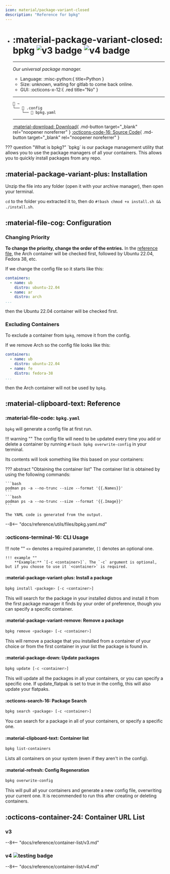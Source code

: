 ```yaml
---
icon: material/package-variant-closed
description: "Reference for bpkg"
---
```


<div class="grid cards" markdown>

-   # :material-package-variant-closed: bpkg ![v3 badge](https://img.shields.io/badge/v3-red) ![v4 badge](https://img.shields.io/badge/v4-green)
    -------

    <em>Our universal package manager.</em>

    - Language: :misc-python:{ title=Python }
    - Size: unknown, waiting for gitlab to come back online.
    - GUI: :octicons-x-12:{ .red title="No" }

    --------
    ```title="Config file location"
    󱂵 ~
    └── 󰉋 .config
        └── 󰈮 bpkg.yaml
    ```

    ------

    [:material-download: Download](https://git.blendos.co/blendOS/bpkg/-/archive/main/bpkg-main.tar.gz){ .md-button target="_blank" rel="noopener noreferrer" } [:octicons-code-16: Source Code](https://git.blendos.co/blendos/bpkg){ .md-button target="_blank" rel="noopener noreferrer" }

</div>
??? question "What is bpkg?"
    `bpkg` is our package management utility that allows you to use the package managers of all your containers. This allows you to quickly install packages from any repo.

## :material-package-variant-plus: Installation

Unzip the file into any folder (open it with your archive manager), then open your terminal.

`cd` to the folder you extracted it to, then do `#!bash chmod +x install.sh && ./install.sh`.

## :material-file-cog: Configuration

### Changing Priority

**To change the priority, change the order of the entries.** In the [reference file](#reference), the Arch container will be checked first, followed by Ubuntu 22.04, Fedora 38, etc.

If we change the config file so it starts like this:

```yaml
containers:
  - name: ub
    distro: ubuntu-22.04
  - name: ar
    distro: arch
...
```

then the Ubuntu 22.04 container will be checked first.

### Excluding Containers

To exclude a container from `bpkg`, remove it from the config.

If we remove Arch so the config file looks like this:

```yaml
containers:
  - name: ub
    distro: ubuntu-22.04
  - name: fe
    distro: fedora-38
...
```

then the Arch container will not be used by `bpkg`.

## :material-clipboard-text: Reference

### :material-file-code: `bpkg.yaml`

`bpkg` will generate a config file at first run.

!!! warning ""
    The config file will need to be updated every time you add or delete a container by running `#!bash bpkg overwrite-config` in your terminal.

Its contents will look something like this based on your containers:

??? abstract "Obtaining the container list"
    The container list is obtained by using the following commands:

    ```bash
    podman ps -a --no-trunc --size --format '{{.Names}}'
    ```
    ```bash
    podman ps -a --no-trunc --size --format '{{.Image}}'
    ```

    The YAML code is generated from the output.

--8<-- "docs/reference/utils/files/bpkg.yaml.md"

### :octicons-terminal-16: CLI Usage

!!! note ""
    `<>` denotes a required parameter, `[]` denotes an optional one.

    !!! example ""
        **Example:** `[-c <container>]`. The `-c` argument is optional, but if you choose to use it `<container>` is required.

#### :material-package-variant-plus: Install a package
```bash
bpkg install <package> [-c <container>]
```
This will search for the package in your installed distros and install it from the first package manager it finds by your order of preference, though you can specify a specific container.
#### :material-package-variant-remove: Remove a package
```bash
bpkg remove <package> [-c <container>]
```
This will remove a package that you installed from a container of your choice or from the first container in your list the package is found in.
#### :material-package-down: Update packages
```bash
bpkg update [-c <container>]
```
This will update all the packages in all your containers, or you can specify a specific one. If update_flatpak is set to true in the config, this will also update your flatpaks.
#### :octicons-search-16: Package Search
```bash
bpkg search <package> [-c <container>]
```
You can search for a package in all of your containers, or specify a specific one.
#### :material-clipboard-text: Container list
```bash
bpkg list-containers
```
Lists all containers on your system (even if they aren't in the config).
#### :material-refresh: Config Regeneration
```bash
bpkg overwrite-config
```
This will pull all your containers and generate a new config file, overwriting your current one. It is recommended to run this after creating or deleting containers.



## :octicons-container-24: Container URL List

### v3

--8<-- "docs/reference/container-list/v3.md"

### v4 ![testing badge](https://img.shields.io/badge/testing-%237c4dff)

--8<-- "docs/reference/container-list/v4.md"
